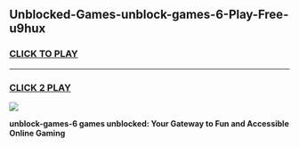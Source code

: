 
## Unblocked-Games-unblock-games-6-Play-Free-u9hux
<h3>
<a href="https://premium76.site?title=unblock-games-6&ref=21A">CLICK TO PLAY</a></h3>
<hr>

<h3>
<a href="https://premium76.site?title=unblock-games-6&ref=21A">CLICK 2 PLAY</a>
  
</h3>

<a href="https://premium76.site?title=unblock-games-6&ref=21A"><img src="https://clearcache.store/games.png"></a>


**unblock-games-6 games unblocked: Your Gateway to Fun and Accessible Online Gaming**
